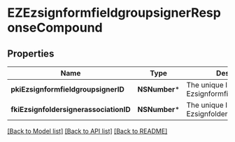 # EZEzsignformfieldgroupsignerResponseCompound

## Properties
Name | Type | Description | Notes
------------ | ------------- | ------------- | -------------
**pkiEzsignformfieldgroupsignerID** | **NSNumber*** | The unique ID of the Ezsignformfieldgroupsigner | 
**fkiEzsignfoldersignerassociationID** | **NSNumber*** | The unique ID of the Ezsignfoldersignerassociation | 

[[Back to Model list]](../README.md#documentation-for-models) [[Back to API list]](../README.md#documentation-for-api-endpoints) [[Back to README]](../README.md)


